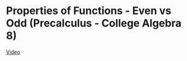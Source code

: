 # Properties of Functions - Even vs Odd (Precalculus - College Algebra 8)

[Video](https://www.youtube.com/watch?v=6897XAx3O9Q)
